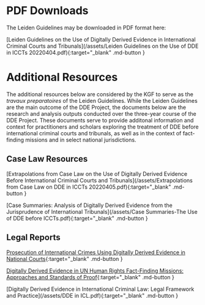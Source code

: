 # PDF Downloads

The Leiden Guidelines may be downloaded in PDF format here: 

[Leiden Guidelines on the Use of Digitally Derived Evidence in International Criminal Courts and Tribunals](/assets/Leiden Guidelines on the Use of DDE in ICCTs 20220404.pdf){:target="_blank" .md-button }

# 

# 

# Additional Resources

The additional resources below are considered by the KGF to serve as the _travaux preparatoires_ of the Leiden Guidelines. While the Leiden Guidelines are the main outcome of the DDE Project, the documents below are the research and analysis outputs conducted over the three-year course of the DDE Project. These documents serve to provide additonal information and context for practitioners and scholars exploring the treatment of DDE before international criminal courts and tribunals, as well as in the context of fact-finding missions and in select national jurisdictions.

## Case Law Resources

[Extrapolations from Case Law on the Use of Digitally Derived Evidence Before International Criminal Courts and Tribunals](/assets/Extrapolations from Case Law on DDE in ICCTs 20220405.pdf){:target="_blank" .md-button }

[Case Summaries: Analysis of Digitally Derived Evidence from the Jurisprudence of International Tribunals](/assets/Case Summaries-The Use of DDE before ICCTs.pdf){:target="_blank" .md-button }

## Legal Reports

[Prosecution of International Crimes Using Digitally Derived Evidence in National Courts](/assets/National-Courts.pdf){:target="_blank" .md-button }

[Digitally Derived Evidence in UN Human Rights Fact-Finding Missions: Approaches and Standards of Proof](/assets/Fact-Finding-Missions.pdf){:target="_blank" .md-button }

[Digitally Derived Evidence in International Criminal Law: Legal Framework and Practice](/assets/DDE in ICL.pdf){:target="_blank" .md-button }

